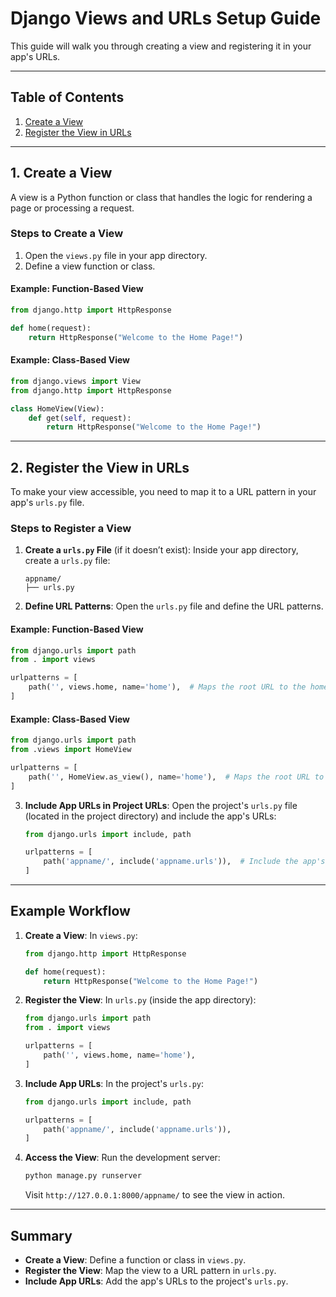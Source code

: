 # Django Views and URLs Setup Guide

This guide will walk you through creating a view and registering it in your app's URLs.

---

## Table of Contents
1. [Create a View](#1-create-a-view)
2. [Register the View in URLs](#2-register-the-view-in-urls)

---

## 1. Create a View

A view is a Python function or class that handles the logic for rendering a page or processing a request.

### Steps to Create a View

1. Open the `views.py` file in your app directory.
2. Define a view function or class.

#### Example: Function-Based View
```python
from django.http import HttpResponse

def home(request):
    return HttpResponse("Welcome to the Home Page!")
```

#### Example: Class-Based View
```python
from django.views import View
from django.http import HttpResponse

class HomeView(View):
    def get(self, request):
        return HttpResponse("Welcome to the Home Page!")
```

---

## 2. Register the View in URLs

To make your view accessible, you need to map it to a URL pattern in your app's `urls.py` file.

### Steps to Register a View

1. **Create a `urls.py` File** (if it doesn’t exist):
   Inside your app directory, create a `urls.py` file:
   ```
   appname/
   ├── urls.py
   ```

2. **Define URL Patterns**:
   Open the `urls.py` file and define the URL patterns.

#### Example: Function-Based View
```python
from django.urls import path
from . import views

urlpatterns = [
    path('', views.home, name='home'),  # Maps the root URL to the home view
]
```

#### Example: Class-Based View
```python
from django.urls import path
from .views import HomeView

urlpatterns = [
    path('', HomeView.as_view(), name='home'),  # Maps the root URL to the HomeView
]
```

3. **Include App URLs in Project URLs**:
   Open the project's `urls.py` file (located in the project directory) and include the app's URLs:
   ```python
   from django.urls import include, path

   urlpatterns = [
       path('appname/', include('appname.urls')),  # Include the app's URLs
   ]
   ```

---

## Example Workflow

1. **Create a View**:
   In `views.py`:
   ```python
   from django.http import HttpResponse

   def home(request):
       return HttpResponse("Welcome to the Home Page!")
   ```

2. **Register the View**:
   In `urls.py` (inside the app directory):
   ```python
   from django.urls import path
   from . import views

   urlpatterns = [
       path('', views.home, name='home'),
   ]
   ```

3. **Include App URLs**:
   In the project's `urls.py`:
   ```python
   from django.urls import include, path

   urlpatterns = [
       path('appname/', include('appname.urls')),
   ]
   ```

4. **Access the View**:
   Run the development server:
   ```bash
   python manage.py runserver
   ```
   Visit `http://127.0.0.1:8000/appname/` to see the view in action.

---

## Summary

- **Create a View**: Define a function or class in `views.py`.
- **Register the View**: Map the view to a URL pattern in `urls.py`.
- **Include App URLs**: Add the app's URLs to the project's `urls.py`.
